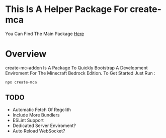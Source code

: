 # This Is A Helper Package For create-mca
You Can Find The Main Package [Here](https://www.npmjs.com/package/create-mca)


# Overview
create-mc-addon Is A Package To Quickly Bootstrap A Development Enviroment For The Minecraft Bedrock Edition.
To Get Started Just Run : 
```
npx create-mca
```

## TODO
- Automatic Fetch Of Regolith
- Include More Bundlers
- ESLint Support
- Dedicated Server Enviroment?
- Auto Reload WebSocket?
